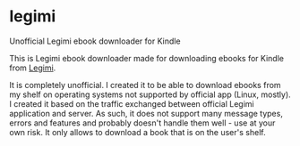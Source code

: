 # legimi
Unofficial Legimi ebook downloader for Kindle

This is Legimi ebook downloader made for downloading ebooks for Kindle from [Legimi](https://www.legimi.pl/).

It is completely unofficial. I created it to be able to download ebooks from my shelf on operating systems not supported by official app (Linux, mostly).
I created it based on the traffic exchanged between official Legimi application and server.
As such, it does not support many message types, errors and features and probably doesn't handle them well - use at your own risk.
It only allows to download a book that is on the user's shelf.

